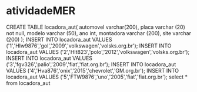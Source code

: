 # atividadeMER

CREATE TABLE locadora_aut(
automovel varchar(200),
placa varchar (20) not null,
modelo varchar (50),
ano int,
montadora varchar (200),
site varchar (200)
);
INSERT INTO locadora_aut VALUES ('1','HIw9876','gol','2009','volkswagen','volsks.org.br');
INSERT INTO locadora_aut VALUES ('2','HIt823','polo','2012','volkswagen','volsks.org.br'); 
INSERT INTO locadora_aut VALUES ('3','fgv326','palio','2009','fiat','fiat.org.br');
INSERT INTO locadora_aut VALUES ('4','Hva876','onix','2015','chevrolet','GM.org.br');
INSERT INTO locadora_aut VALUES ('5','FTW9876','uno','2005','fiat','fiat.org.br');
select * from locadora_aut
